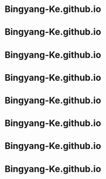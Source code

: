 # Bingyang-Ke.github.io
# Bingyang-Ke.github.io
# Bingyang-Ke.github.io
# Bingyang-Ke.github.io
# Bingyang-Ke.github.io
# Bingyang-Ke.github.io
# Bingyang-Ke.github.io
# Bingyang-Ke.github.io
